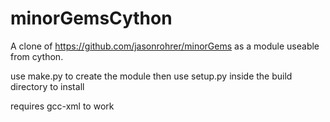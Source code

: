 # minorGemsCython
A clone of https://github.com/jasonrohrer/minorGems as a module useable from cython.

use make.py to create the module then use setup.py inside the build directory to install

requires gcc-xml to work
